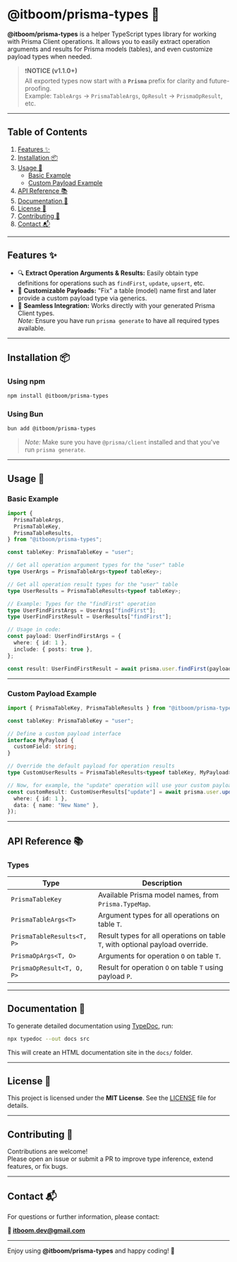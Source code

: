 # @itboom/prisma-types 🚀

**@itboom/prisma-types** is a helper TypeScript types library for working with
Prisma Client operations. It allows you to easily extract operation arguments
and results for Prisma models (tables), and even customize payload types when
needed.

> ❗️**NOTICE (v1.1.0+)**\
> All exported types now start with a **`Prisma`** prefix for clarity and
> future-proofing.\
> Example: `TableArgs` → `PrismaTableArgs`, `OpResult` → `PrismaOpResult`, etc.

---

## Table of Contents

1. [Features ✨](#features)
2. [Installation 📦](#installation)
3. [Usage 🔧](#usage)
   - [Basic Example](#basic-example)
   - [Custom Payload Example](#custom-payload-example)
4. [API Reference 📚](#api-reference)
5. [Documentation 📝](#documentation)
6. [License 📄](#license)
7. [Contributing 🤝](#contributing)
8. [Contact 📬](#contact)

---

## Features ✨

- 🔍 **Extract Operation Arguments & Results:** Easily obtain type definitions
  for operations such as `findFirst`, `update`, `upsert`, etc.
- 🧩 **Customizable Payloads:** "Fix" a table (model) name first and later
  provide a custom payload type via generics.
- 🔌 **Seamless Integration:** Works directly with your generated Prisma Client
  types.\
  _Note:_ Ensure you have run `prisma generate` to have all required types
  available.

---

## Installation 📦

### Using npm

```bash
npm install @itboom/prisma-types
```

### Using Bun

```bash
bun add @itboom/prisma-types
```

> _Note:_ Make sure you have `@prisma/client` installed and that you've run
> `prisma generate`.

---

## Usage 🔧

### Basic Example

```ts
import {
  PrismaTableArgs,
  PrismaTableKey,
  PrismaTableResults,
} from "@itboom/prisma-types";

const tableKey: PrismaTableKey = "user";

// Get all operation argument types for the "user" table
type UserArgs = PrismaTableArgs<typeof tableKey>;

// Get all operation result types for the "user" table
type UserResults = PrismaTableResults<typeof tableKey>;

// Example: Types for the "findFirst" operation
type UserFindFirstArgs = UserArgs["findFirst"];
type UserFindFirstResult = UserResults["findFirst"];

// Usage in code:
const payload: UserFindFirstArgs = {
  where: { id: 1 },
  include: { posts: true },
};

const result: UserFindFirstResult = await prisma.user.findFirst(payload);
```

---

### Custom Payload Example

```ts
import { PrismaTableKey, PrismaTableResults } from "@itboom/prisma-types";

const tableKey: PrismaTableKey = "user";

// Define a custom payload interface
interface MyPayload {
  customField: string;
}

// Override the default payload for operation results
type CustomUserResults = PrismaTableResults<typeof tableKey, MyPayload>;

// Now, for example, the "update" operation will use your custom payload
const customResult: CustomUserResults["update"] = await prisma.user.update({
  where: { id: 1 },
  data: { name: "New Name" },
});
```

---

## API Reference 📚

### Types

| Type                       | Description                                                                   |
| -------------------------- | ----------------------------------------------------------------------------- |
| `PrismaTableKey`           | Available Prisma model names, from `Prisma.TypeMap`.                          |
| `PrismaTableArgs<T>`       | Argument types for all operations on table `T`.                               |
| `PrismaTableResults<T, P>` | Result types for all operations on table `T`, with optional payload override. |
| `PrismaOpArgs<T, O>`       | Arguments for operation `O` on table `T`.                                     |
| `PrismaOpResult<T, O, P>`  | Result for operation `O` on table `T` using payload `P`.                      |

---

## Documentation 📝

To generate detailed documentation using [TypeDoc](https://typedoc.org/), run:

```bash
npx typedoc --out docs src
```

This will create an HTML documentation site in the `docs/` folder.

---

## License 📄

This project is licensed under the **MIT License**. See the [LICENSE](LICENSE)
file for details.

---

## Contributing 🤝

Contributions are welcome!\
Please open an issue or submit a PR to improve type inference, extend features,
or fix bugs.

---

## Contact 📬

For questions or further information, please contact:

**📨 itboom.dev@gmail.com**

---

Enjoy using **@itboom/prisma-types** and happy coding! 🎉